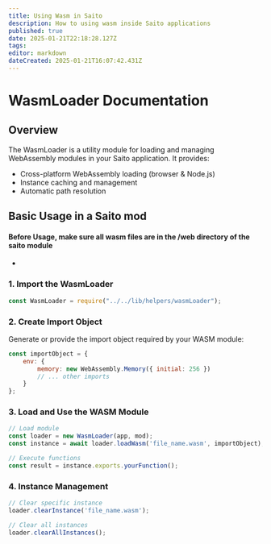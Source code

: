 ```yaml
---
title: Using Wasm in Saito
description: How to using wasm inside Saito applications
published: true
date: 2025-01-21T22:18:28.127Z
tags: 
editor: markdown
dateCreated: 2025-01-21T16:07:42.431Z
---
```


# WasmLoader Documentation

## Overview
The WasmLoader is a utility module for loading and managing WebAssembly modules in your Saito application. It provides:
- Cross-platform WebAssembly loading (browser & Node.js)
- Instance caching and management
- Automatic path resolution

## Basic Usage in a Saito mod

####  Before Usage, make sure all wasm files are in the /web directory of the saito module 
*

### 1. Import the WasmLoader
```js
const WasmLoader = require("../../lib/helpers/wasmLoader");
```

### 2. Create Import Object

Generate or provide the import object required by your WASM module:

```js
const importObject = {
    env: {
        memory: new WebAssembly.Memory({ initial: 256 })
        // ... other imports
    }
};
```

### 3. Load and Use the WASM Module

```js
// Load module
const loader = new WasmLoader(app, mod);
const instance = await loader.loadWasm('file_name.wasm', importObject);

// Execute functions
const result = instance.exports.yourFunction();
```

### 4. Instance Management

```js
// Clear specific instance
loader.clearInstance('file_name.wasm');

// Clear all instances
loader.clearAllInstances();
```









